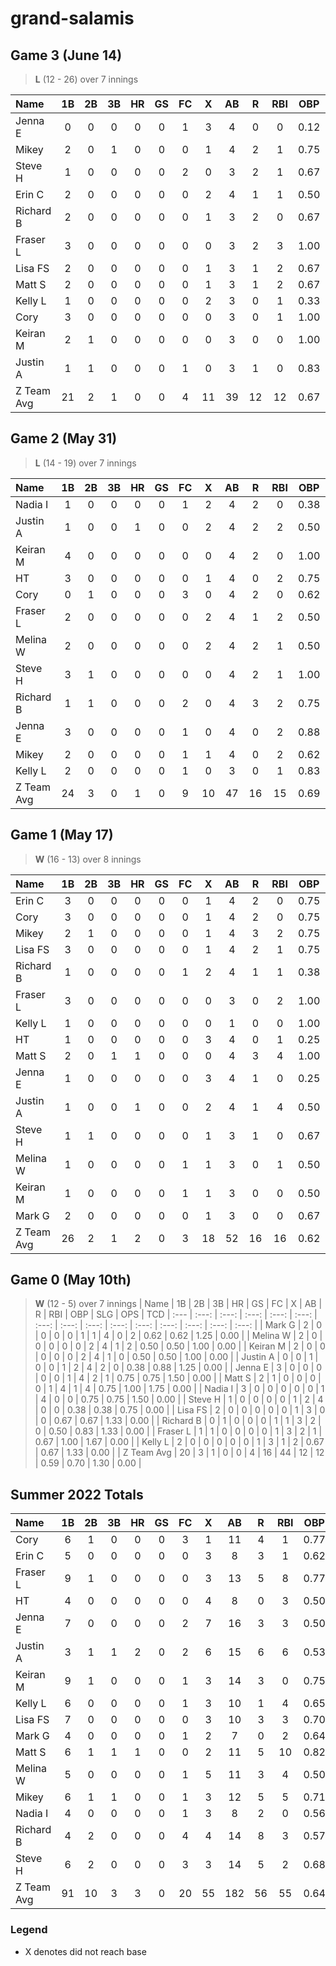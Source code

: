# grand-salamis

## Game 3 (June 14)
> **L** (12  - 26) over 7 innings

| Name | 1B | 2B | 3B | HR | GS | FC | X | AB | R | RBI | OBP | SLG | OPS | TCD
| :--- | :---: | :---: | :---: | :---: | :---: | :---: | :---: | :---: | :---: | :---: | :---: | :---: | :---: | :---: |
| Jenna E | 0 | 0 | 0 | 0 | 0 | 1 | 3 | 4 | 0 | 0 | 0.12 | 0.12 | 0.25 | 0.00 |
| Mikey | 2 | 0 | 1 | 0 | 0 | 0 | 1 | 4 | 2 | 1 | 0.75 | 1.25 | 2.00 | 0.00 |
| Steve H | 1 | 0 | 0 | 0 | 0 | 2 | 0 | 3 | 2 | 1 | 0.67 | 0.67 | 1.33 | 0.00 |
| Erin C | 2 | 0 | 0 | 0 | 0 | 0 | 2 | 4 | 1 | 1 | 0.50 | 0.50 | 1.00 | 0.00 |
| Richard B | 2 | 0 | 0 | 0 | 0 | 0 | 1 | 3 | 2 | 0 | 0.67 | 0.67 | 1.33 | 0.00 |
| Fraser L | 3 | 0 | 0 | 0 | 0 | 0 | 0 | 3 | 2 | 3 | 1.00 | 1.00 | 2.00 | 0.00 |
| Lisa FS | 2 | 0 | 0 | 0 | 0 | 0 | 1 | 3 | 1 | 2 | 0.67 | 0.67 | 1.33 | 0.00 |
| Matt S | 2 | 0 | 0 | 0 | 0 | 0 | 1 | 3 | 1 | 2 | 0.67 | 0.67 | 1.33 | 0.00 |
| Kelly L | 1 | 0 | 0 | 0 | 0 | 0 | 2 | 3 | 0 | 1 | 0.33 | 0.33 | 0.67 | 0.00 |
| Cory | 3 | 0 | 0 | 0 | 0 | 0 | 0 | 3 | 0 | 1 | 1.00 | 1.00 | 2.00 | 0.00 |
| Keiran M | 2 | 1 | 0 | 0 | 0 | 0 | 0 | 3 | 0 | 0 | 1.00 | 1.33 | 2.33 | 0.00 |
| Justin A | 1 | 1 | 0 | 0 | 0 | 1 | 0 | 3 | 1 | 0 | 0.83 | 1.17 | 2.00 | 0.00 |
| Z Team Avg | 21 | 2 | 1 | 0 | 0 | 4 | 11 | 39 | 12 | 12 | 0.67 | 0.77 | 1.44 | 0.00 |

## Game 2 (May 31)
> **L** (14  - 19) over 7 innings

| Name | 1B | 2B | 3B | HR | GS | FC | X | AB | R | RBI | OBP | SLG | OPS | TCD
| :--- | :---: | :---: | :---: | :---: | :---: | :---: | :---: | :---: | :---: | :---: | :---: | :---: | :---: | :---: |
| Nadia I | 1 | 0 | 0 | 0 | 0 | 1 | 2 | 4 | 2 | 0 | 0.38 | 0.38 | 0.75 | 0.00 |
| Justin A | 1 | 0 | 0 | 1 | 0 | 0 | 2 | 4 | 2 | 2 | 0.50 | 0.25 | 0.75 | 0.00 |
| Keiran M | 4 | 0 | 0 | 0 | 0 | 0 | 0 | 4 | 2 | 0 | 1.00 | 1.00 | 2.00 | 0.00 |
| HT | 3 | 0 | 0 | 0 | 0 | 0 | 1 | 4 | 0 | 2 | 0.75 | 0.75 | 1.50 | 0.00 |
| Cory | 0 | 1 | 0 | 0 | 0 | 3 | 0 | 4 | 2 | 0 | 0.62 | 0.88 | 1.50 | 0.00 |
| Fraser L | 2 | 0 | 0 | 0 | 0 | 0 | 2 | 4 | 1 | 2 | 0.50 | 0.50 | 1.00 | 0.00 |
| Melina W | 2 | 0 | 0 | 0 | 0 | 0 | 2 | 4 | 2 | 1 | 0.50 | 0.50 | 1.00 | 0.00 |
| Steve H | 3 | 1 | 0 | 0 | 0 | 0 | 0 | 4 | 2 | 1 | 1.00 | 1.25 | 2.25 | 0.00 |
| Richard B | 1 | 1 | 0 | 0 | 0 | 2 | 0 | 4 | 3 | 2 | 0.75 | 1.00 | 1.75 | 0.00 |
| Jenna E | 3 | 0 | 0 | 0 | 0 | 1 | 0 | 4 | 0 | 2 | 0.88 | 0.88 | 1.75 | 0.00 |
| Mikey | 2 | 0 | 0 | 0 | 0 | 1 | 1 | 4 | 0 | 2 | 0.62 | 0.62 | 1.25 | 0.00 |
| Kelly L | 2 | 0 | 0 | 0 | 0 | 1 | 0 | 3 | 0 | 1 | 0.83 | 0.83 | 1.67 | 0.00 |
| Z Team Avg | 24 | 3 | 0 | 1 | 0 | 9 | 10 | 47 | 16 | 15 | 0.69 | 0.73 | 1.43 | 0.00 |

## Game 1 (May 17)
> **W** (16 - 13) over 8 innings

| Name | 1B | 2B | 3B | HR | GS | FC | X | AB | R | RBI | OBP | SLG | OPS | TCD
| :--- | :---: | :---: | :---: | :---: | :---: | :---: | :---: | :---: | :---: | :---: | :---: | :---: | :---: | :---: |
| Erin C | 3 | 0 | 0 | 0 | 0 | 0 | 1 | 4 | 2 | 0 | 0.75 | 0.75 | 1.50 | 0.00 |
| Cory | 3 | 0 | 0 | 0 | 0 | 0 | 1 | 4 | 2 | 0 | 0.75 | 0.75 | 1.50 | 0.00 |
| Mikey | 2 | 1 | 0 | 0 | 0 | 0 | 1 | 4 | 3 | 2 | 0.75 | 1.00 | 1.75 | 3.00 |
| Lisa FS | 3 | 0 | 0 | 0 | 0 | 0 | 1 | 4 | 2 | 1 | 0.75 | 0.75 | 1.50 | 0.00 |
| Richard B | 1 | 0 | 0 | 0 | 0 | 1 | 2 | 4 | 1 | 1 | 0.38 | 0.38 | 0.75 | 0.00 |
| Fraser L | 3 | 0 | 0 | 0 | 0 | 0 | 0 | 3 | 0 | 2 | 1.00 | 1.00 | 2.00 | 0.00 |
| Kelly L | 1 | 0 | 0 | 0 | 0 | 0 | 0 | 1 | 0 | 0 | 1.00 | 1.00 | 2.00 | 0.00 |
| HT | 1 | 0 | 0 | 0 | 0 | 0 | 3 | 4 | 0 | 1 | 0.25 | 0.25 | 0.50 | 0.00 |
| Matt S | 2 | 0 | 1 | 1 | 0 | 0 | 0 | 4 | 3 | 4 | 1.00 | 1.25 | 2.25 | 0.00 |
| Jenna E | 1 | 0 | 0 | 0 | 0 | 0 | 3 | 4 | 1 | 0 | 0.25 | 0.25 | 0.50 | 0.00 |
| Justin A | 1 | 0 | 0 | 1 | 0 | 0 | 2 | 4 | 1 | 4 | 0.50 | 0.25 | 0.75 | 0.00 |
| Steve H | 1 | 1 | 0 | 0 | 0 | 0 | 1 | 3 | 1 | 0 | 0.67 | 1.00 | 1.67 | 2.00 |
| Melina W | 1 | 0 | 0 | 0 | 0 | 1 | 1 | 3 | 0 | 1 | 0.50 | 0.50 | 1.00 | 0.00 |
| Keiran M | 1 | 0 | 0 | 0 | 0 | 1 | 1 | 3 | 0 | 0 | 0.50 | 0.50 | 1.00 | 0.00 |
| Mark G | 2 | 0 | 0 | 0 | 0 | 0 | 1 | 3 | 0 | 0 | 0.67 | 0.67 | 1.33 | 0.00 |
| Z Team Avg | 26 | 2 | 1 | 2 | 0 | 3 | 18 | 52 | 16 | 16 | 0.62 | 0.66 | 1.29 | 0.00 |


## Game 0 (May 10th)
> **W** (12 - 5) over 7 innings
| Name | 1B | 2B | 3B | HR | GS | FC | X | AB | R | RBI | OBP | SLG | OPS | TCD
| :--- | :---: | :---: | :---: | :---: | :---: | :---: | :---: | :---: | :---: | :---: | :---: | :---: | :---: | :---: |
| Mark G | 2 | 0 | 0 | 0 | 0 | 1 | 1 | 4 | 0 | 2 | 0.62 | 0.62 | 1.25 | 0.00 |
| Melina W | 2 | 0 | 0 | 0 | 0 | 0 | 2 | 4 | 1 | 2 | 0.50 | 0.50 | 1.00 | 0.00 |
| Keiran M | 2 | 0 | 0 | 0 | 0 | 0 | 2 | 4 | 1 | 0 | 0.50 | 0.50 | 1.00 | 0.00 |
| Justin A | 0 | 0 | 1 | 0 | 0 | 1 | 2 | 4 | 2 | 0 | 0.38 | 0.88 | 1.25 | 0.00 |
| Jenna E | 3 | 0 | 0 | 0 | 0 | 0 | 1 | 4 | 2 | 1 | 0.75 | 0.75 | 1.50 | 0.00 |
| Matt S | 2 | 1 | 0 | 0 | 0 | 0 | 1 | 4 | 1 | 4 | 0.75 | 1.00 | 1.75 | 0.00 |
| Nadia I | 3 | 0 | 0 | 0 | 0 | 0 | 1 | 4 | 0 | 0 | 0.75 | 0.75 | 1.50 | 0.00 |
| Steve H | 1 | 0 | 0 | 0 | 0 | 1 | 2 | 4 | 0 | 0 | 0.38 | 0.38 | 0.75 | 0.00 |
| Lisa FS | 2 | 0 | 0 | 0 | 0 | 0 | 1 | 3 | 0 | 0 | 0.67 | 0.67 | 1.33 | 0.00 |
| Richard B | 0 | 1 | 0 | 0 | 0 | 1 | 1 | 3 | 2 | 0 | 0.50 | 0.83 | 1.33 | 0.00 |
| Fraser L | 1 | 1 | 0 | 0 | 0 | 0 | 1 | 3 | 2 | 1 | 0.67 | 1.00 | 1.67 | 0.00 |
| Kelly L | 2 | 0 | 0 | 0 | 0 | 0 | 1 | 3 | 1 | 2 | 0.67 | 0.67 | 1.33 | 0.00 |
| Z Team Avg | 20 | 3 | 1 | 0 | 0 | 4 | 16 | 44 | 12 | 12 | 0.59 | 0.70 | 1.30 | 0.00 |

## Summer 2022 Totals

| Name | 1B | 2B | 3B | HR | GS | FC | X | AB | R | RBI | OBP | SLG | OPS | TCD
| :--- | :---: | :---: | :---: | :---: | :---: | :---: | :---: | :---: | :---: | :---: | :---: | :---: | :---: | :---: |
| Cory | 6 | 1 | 0 | 0 | 0 | 3 | 1 | 11 | 4 | 1 | 0.77 | 0.86 | 1.64 | 0.00 |
| Erin C | 5 | 0 | 0 | 0 | 0 | 0 | 3 | 8 | 3 | 1 | 0.62 | 0.62 | 1.25 | 0.00 |
| Fraser L | 9 | 1 | 0 | 0 | 0 | 0 | 3 | 13 | 5 | 8 | 0.77 | 0.85 | 1.62 | 0.00 |
| HT | 4 | 0 | 0 | 0 | 0 | 0 | 4 | 8 | 0 | 3 | 0.50 | 0.50 | 1.00 | 0.00 |
| Jenna E | 7 | 0 | 0 | 0 | 0 | 2 | 7 | 16 | 3 | 3 | 0.50 | 0.50 | 1.00 | 0.00 |
| Justin A | 3 | 1 | 1 | 2 | 0 | 2 | 6 | 15 | 6 | 6 | 0.53 | 0.60 | 1.13 | 0.00 |
| Keiran M | 9 | 1 | 0 | 0 | 0 | 1 | 3 | 14 | 3 | 0 | 0.75 | 0.82 | 1.57 | 0.00 |
| Kelly L | 6 | 0 | 0 | 0 | 0 | 1 | 3 | 10 | 1 | 4 | 0.65 | 0.65 | 1.30 | 0.00 |
| Lisa FS | 7 | 0 | 0 | 0 | 0 | 0 | 3 | 10 | 3 | 3 | 0.70 | 0.70 | 1.40 | 0.00 |
| Mark G | 4 | 0 | 0 | 0 | 0 | 1 | 2 | 7 | 0 | 2 | 0.64 | 0.64 | 1.29 | 0.00 |
| Matt S | 6 | 1 | 1 | 1 | 0 | 0 | 2 | 11 | 5 | 10 | 0.82 | 1.00 | 1.82 | 0.00 |
| Melina W | 5 | 0 | 0 | 0 | 0 | 1 | 5 | 11 | 3 | 4 | 0.50 | 0.50 | 1.00 | 0.00 |
| Mikey | 6 | 1 | 1 | 0 | 0 | 1 | 3 | 12 | 5 | 5 | 0.71 | 0.96 | 1.67 | 3.00 |
| Nadia I | 4 | 0 | 0 | 0 | 0 | 1 | 3 | 8 | 2 | 0 | 0.56 | 0.56 | 1.12 | 0.00 |
| Richard B | 4 | 2 | 0 | 0 | 0 | 4 | 4 | 14 | 8 | 3 | 0.57 | 0.71 | 1.29 | 0.00 |
| Steve H | 6 | 2 | 0 | 0 | 0 | 3 | 3 | 14 | 5 | 2 | 0.68 | 0.82 | 1.50 | 2.00 |
| Z Team Avg | 91 | 10 | 3 | 3 | 0 | 20 | 55 | 182 | 56 | 55 | 0.64 | 0.71 | 1.36 | 0.00 |



### Legend
* X denotes did not reach base

